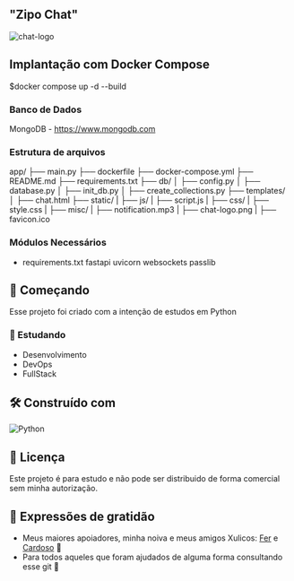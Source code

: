 ## "Zipo Chat"

![chat-logo](https://github.com/user-attachments/assets/9a6003a0-50ec-4458-ba53-1dc4cef94b2c)

## Implantação com Docker Compose

$docker compose up -d --build 

### Banco de Dados 

MongoDB - https://www.mongodb.com

### Estrutura de arquivos

app/
├── main.py
├── dockerfile
├── docker-compose.yml
├── README.md
├── requirements.txt
├── db/
│   ├── config.py
│   ├── database.py
│   ├── init_db.py
│   ├── create_collections.py
├── templates/
│   ├── chat.html
├── static/
|         ├── js/
|             ├── script.js
|         ├── css/
|             ├── style.css
|         ├── misc/
|             ├── notification.mp3
|             ├── chat-logo.png
|             ├── favicon.ico

### Módulos Necessários

* requirements.txt
fastapi
uvicorn
websockets
passlib

## 🚀 Começando

Esse projeto foi criado com a intenção de estudos em Python 

### 🔩 Estudando

- Desenvolvimento
- DevOps
- FullStack

## 🛠️ Construído com

![Python](https://img.shields.io/badge/python-3670A0?style=for-the-badge&logo=python&logoColor=ffdd54)

## 📄 Licença

Este projeto é para estudo e não pode ser distribuido de forma comercial sem minha autorização.

## 🎁 Expressões de gratidão

* Meus maiores apoiadores, minha noiva e meus amigos Xulicos: [Fer](https://github.com/fernandopinheiroserra) e [Cardoso](https://github.com/gabrielcardoso13) 🍺
* Para todos aqueles que foram ajudados de alguma forma consultando esse git 🔩
